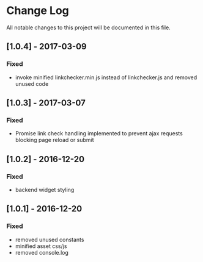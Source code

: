 # Change Log
All notable changes to this project will be documented in this file.

## [1.0.4] - 2017-03-09

### Fixed
- invoke minified linkchecker.min.js instead of linkchecker.js and removed unused code

## [1.0.3] - 2017-03-07

### Fixed
- Promise link check handling implemented to prevent ajax requests blocking page reload or submit 

## [1.0.2] - 2016-12-20

### Fixed
- backend widget styling

## [1.0.1] - 2016-12-20

### Fixed
- removed unused constants
- minified asset css/js 
- removed console.log
